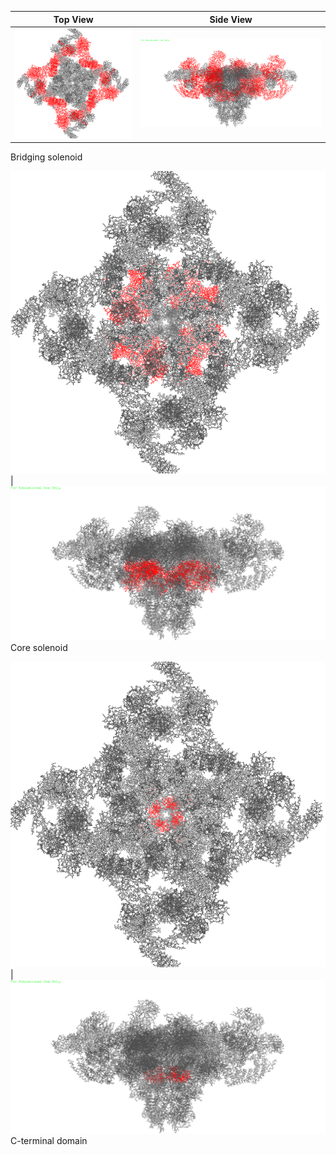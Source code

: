 
Top View | Side View
------------ | -------------
![picture](top_view/Bsol.png) | ![picture](side_view/Bsol.png)
Bridging solenoid

![picture](top_view/Csol.png) | ![picture](side_view/Csol.png)
Core solenoid

![picture](top_view/CTD.png) | ![picture](side_view/CTD.png)
C-terminal domain
